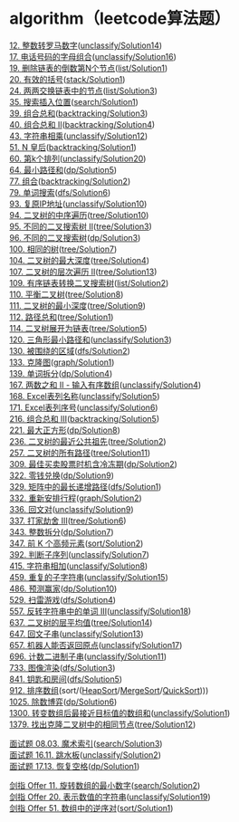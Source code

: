 # algorithm（leetcode算法题）

[12. 整数转罗马数字](https://leetcode-cn.com/problems/integer-to-roman)([unclassify/Solution14](https://github.com/trcatgithub/algorithm/blob/master/src/main/java/unclassify/Solution14.java))  
[17. 电话号码的字母组合](https://leetcode-cn.com/problems/letter-combinations-of-a-phone-number)([unclassify/Solution16](https://github.com/trcatgithub/algorithm/blob/master/src/main/java/unclassify/Solution16.java))  
[19. 删除链表的倒数第N个节点](https://leetcode-cn.com/problems/remove-nth-node-from-end-of-list)([list/Solution1](https://github.com/trcatgithub/algorithm/blob/master/src/main/java/list/Solution1.java))  
[20. 有效的括号](https://leetcode-cn.com/problems/valid-parentheses)([stack/Solution1](https://github.com/trcatgithub/algorithm/blob/master/src/main/java/stack/Solution1.java))  
[24. 两两交换链表中的节点](https://leetcode-cn.com/problems/swap-nodes-in-pairs)([list/Solution3](https://github.com/trcatgithub/algorithm/blob/master/src/main/java/list/Solution3.java))  
[35. 搜索插入位置](https://leetcode-cn.com/problems/search-insert-position)([search/Solution1](https://github.com/trcatgithub/algorithm/blob/master/src/main/java/search/Solution1.java))  
[39. 组合总和](https://leetcode-cn.com/problems/combination-sum)([backtracking/Solution3](https://github.com/trcatgithub/algorithm/blob/master/src/main/java/backtracking/Solution3.java))  
[40. 组合总和 II](https://leetcode-cn.com/problems/combination-sum-ii)([backtracking/Solution4](https://github.com/trcatgithub/algorithm/blob/master/src/main/java/backtracking/Solution4.java))  
[43. 字符串相乘](https://leetcode-cn.com/problems/multiply-strings)([unclassify/Solution12](https://github.com/trcatgithub/algorithm/blob/master/src/main/java/unclassify/Solution12.java))  
[51. N 皇后](https://leetcode-cn.com/problems/n-queens)([backtracking/Solution1](https://github.com/trcatgithub/algorithm/blob/master/src/main/java/backtracking/Solution1.java))  
[60. 第k个排列](https://leetcode-cn.com/problems/permutation-sequence)([unclassify/Solution20](https://github.com/trcatgithub/algorithm/blob/master/src/main/java/unclassify/Solution20.java))   
[64. 最小路径和](https://leetcode-cn.com/problems/minimum-path-sum)([dp/Solution5](https://github.com/trcatgithub/algorithm/blob/master/src/main/java/dp/Solution5.java))  
[77. 组合](https://leetcode-cn.com/problems/combinations)([backtracking/Solution2](https://github.com/trcatgithub/algorithm/blob/master/src/main/java/backtracking/Solution2.java))  \
[79. 单词搜索](https://leetcode-cn.com/problems/word-search)([dfs/Solution6](https://github.com/trcatgithub/algorithm/blob/master/src/main/java/dfs/Solution6.java))  \
[93. 复原IP地址](https://leetcode-cn.com/problems/restore-ip-addresses)([unclassify/Solution10](https://github.com/trcatgithub/algorithm/blob/master/src/main/java/unclassify/Solution10.java))  
[94. 二叉树的中序遍历](https://leetcode-cn.com/problems/binary-tree-inorder-traversal)([tree/Solution10](https://github.com/trcatgithub/algorithm/blob/master/src/main/java/tree/Solution10.java))  
[95. 不同的二叉搜索树 II](https://leetcode-cn.com/problems/unique-binary-search-trees-ii)([tree/Solution3](https://github.com/trcatgithub/algorithm/blob/master/src/main/java/tree/Solution3.java))  
[96. 不同的二叉搜索树](https://leetcode-cn.com/problems/unique-binary-search-trees)([dp/Solution3](https://github.com/trcatgithub/algorithm/blob/master/src/main/java/dp/Solution3.java))  
[100. 相同的树](https://leetcode-cn.com/problems/same-tree)([tree/Solution7](https://github.com/trcatgithub/algorithm/blob/master/src/main/java/tree/Solution7.java))  
[104. 二叉树的最大深度](https://leetcode-cn.com/problems/maximum-depth-of-binary-tree)([tree/Solution4](https://github.com/trcatgithub/algorithm/blob/master/src/main/java/tree/Solution4.java))  
[107. 二叉树的层次遍历 II](https://leetcode-cn.com/problems/binary-tree-level-order-traversal-ii)([tree/Solution13](https://github.com/trcatgithub/algorithm/blob/master/src/main/java/tree/Solution13.java))  
[109. 有序链表转换二叉搜索树](https://leetcode-cn.com/problems/convert-sorted-list-to-binary-search-tree)([list/Solution2](https://github.com/trcatgithub/algorithm/blob/master/src/main/java/list/Solution2.java))  
[110. 平衡二叉树](https://leetcode-cn.com/problems/balanced-binary-tree)([tree/Solution8](https://github.com/trcatgithub/algorithm/blob/master/src/main/java/tree/Solution8.java))  
[111. 二叉树的最小深度](https://leetcode-cn.com/problems/minimum-depth-of-binary-tree)([tree/Solution9](https://github.com/trcatgithub/algorithm/blob/master/src/main/java/tree/Solution9.java))  
[112. 路径总和](https://leetcode-cn.com/problems/path-sum/submissions)([tree/Solution1](https://github.com/trcatgithub/algorithm/blob/master/src/main/java/tree/Solution1.java))  
[114. 二叉树展开为链表](https://leetcode-cn.com/problems/flatten-binary-tree-to-linked-list)([tree/Solution5](https://github.com/trcatgithub/algorithm/blob/master/src/main/java/tree/Solution5.java))  
[120. 三角形最小路径和](https://leetcode-cn.com/problems/triangle)([unclassify/Solution3](https://github.com/trcatgithub/algorithm/blob/master/src/main/java/unclassify/Solution3.java))  
[130. 被围绕的区域](https://leetcode-cn.com/problems/surrounded-regions)([dfs/Solution2](https://github.com/trcatgithub/algorithm/blob/master/src/main/java/dfs/Solution2.java))  
[133. 克隆图](https://leetcode-cn.com/problems/clone-graph)([graph/Solution1](https://github.com/trcatgithub/algorithm/blob/master/src/main/java/graph/Solution1.java))  
[139. 单词拆分](https://leetcode-cn.com/problems/word-break)([dp/Solution4](https://github.com/trcatgithub/algorithm/blob/master/src/main/java/dp/Solution4.java))  
[167. 两数之和 II - 输入有序数组](https://leetcode-cn.com/problems/two-sum-ii-input-array-is-sorted)([unclassify/Solution4](https://github.com/trcatgithub/algorithm/blob/master/src/main/java/unclassify/Solution4.java))  
[168. Excel表列名称](https://leetcode-cn.com/problems/excel-sheet-column-title)([unclassify/Solution5](https://github.com/trcatgithub/algorithm/blob/master/src/main/java/unclassify/Solution5.java))  
[171. Excel表列序号](https://leetcode-cn.com/problems/excel-sheet-column-number)([unclassify/Solution6](https://github.com/trcatgithub/algorithm/blob/master/src/main/java/unclassify/Solution6.java))  
[216. 组合总和 III](https://leetcode-cn.com/problems/combination-sum-iii)([backtracking/Solution5](https://github.com/trcatgithub/algorithm/blob/master/src/main/java/backtracking/Solution5.java))  
[221. 最大正方形](https://leetcode-cn.com/problems/maximal-square)([dp/Solution8](https://github.com/trcatgithub/algorithm/blob/master/src/main/java/dp/Solution8.java))  
[236. 二叉树的最近公共祖先](https://leetcode-cn.com/problems/lowest-common-ancestor-of-a-binary-tree)([tree/Solution2](https://github.com/trcatgithub/algorithm/blob/master/src/main/java/tree/Solution2.java))  
[257. 二叉树的所有路径](https://leetcode-cn.com/problems/binary-tree-paths)([tree/Solution11](https://github.com/trcatgithub/algorithm/blob/master/src/main/java/tree/Solution11.java))  
[309. 最佳买卖股票时机含冷冻期](https://leetcode-cn.com/problems/best-time-to-buy-and-sell-stock-with-cooldown)([dp/Solution2](https://github.com/trcatgithub/algorithm/blob/master/src/main/java/dp/Solution2.java))  
[322. 零钱兑换](https://leetcode-cn.com/problems/coin-change)([dp/Solution9](https://github.com/trcatgithub/algorithm/blob/master/src/main/java/dp/Solution9.java))  
[329. 矩阵中的最长递增路径](https://leetcode-cn.com/problems/longest-increasing-path-in-a-matrix)([dfs/Solution1](https://github.com/trcatgithub/algorithm/blob/master/src/main/java/dfs/Solution1.java))  
[332. 重新安排行程](https://leetcode-cn.com/problems/reconstruct-itinerary)([graph/Solution2](https://github.com/trcatgithub/algorithm/blob/master/src/main/java/graph/Solution2.java))  
[336. 回文对](https://leetcode-cn.com/problems/palindrome-pairs)([unclassify/Solution9](https://github.com/trcatgithub/algorithm/blob/master/src/main/java/unclassify/Solution9.java))  
[337. 打家劫舍 III](https://leetcode-cn.com/problems/house-robber-iii)([tree/Solution6](https://github.com/trcatgithub/algorithm/blob/master/src/main/java/tree/Solution6.java))  
[343. 整数拆分](https://leetcode-cn.com/problems/integer-break)([dp/Solution7](https://github.com/trcatgithub/algorithm/blob/master/src/main/java/dp/Solution7.java))  
[347. 前 K 个高频元素](https://leetcode-cn.com/problems/top-k-frequent-elements)([sort/Solution2](https://github.com/trcatgithub/algorithm/blob/master/src/main/java/sort/Solution2.java))  
[392. 判断子序列](https://leetcode-cn.com/problems/is-subsequence)([unclassify/Solution7](https://github.com/trcatgithub/algorithm/blob/master/src/main/java/unclassify/Solution7.java))  
[415. 字符串相加](https://leetcode-cn.com/problems/add-strings)([unclassify/Solution8](https://github.com/trcatgithub/algorithm/blob/master/src/main/java/unclassify/Solution8.java))  
[459. 重复的子字符串](https://leetcode-cn.com/problems/repeated-substring-pattern)([unclassify/Solution15](https://github.com/trcatgithub/algorithm/blob/master/src/main/java/unclassify/Solution15.java))  
[486. 预测赢家](https://leetcode-cn.com/problems/repeated-substring-pattern)([dp/Solution10](https://github.com/trcatgithub/algorithm/blob/master/src/main/java/dp/Solution10.java))  
[529. 扫雷游戏](https://leetcode-cn.com/problems/minesweeper)([dfs/Solution4](https://github.com/trcatgithub/algorithm/blob/master/src/main/java/dfs/Solution4.java))  
[557. 反转字符串中的单词 III](https://leetcode-cn.com/problems/reverse-words-in-a-string-iii)([unclassify/Solution18](https://github.com/trcatgithub/algorithm/blob/master/src/main/java/unclassify/Solution18.java))  
[637. 二叉树的层平均值](https://leetcode-cn.com/problems/average-of-levels-in-binary-tree)([tree/Solution14](https://github.com/trcatgithub/algorithm/blob/master/src/main/java/tree/Solution14.java))  
[647. 回文子串](https://leetcode-cn.com/problems/palindromic-substrings)([unclassify/Solution13](https://github.com/trcatgithub/algorithm/blob/master/src/main/java/unclassify/Solution13.java))  
[657. 机器人能否返回原点](https://leetcode-cn.com/problems/robot-return-to-origin)([unclassify/Solution17](https://github.com/trcatgithub/algorithm/blob/master/src/main/java/unclassify/Solution17.java))  
[696. 计数二进制子串](https://leetcode-cn.com/problems/count-binary-substrings)([unclassify/Solution11](https://github.com/trcatgithub/algorithm/blob/master/src/main/java/unclassify/Solution11.java))  
[733. 图像渲染](https://leetcode-cn.com/problems/flood-fill)([dfs/Solution3](https://github.com/trcatgithub/algorithm/blob/master/src/main/java/dfs/Solution3.java))  
[841. 钥匙和房间](https://leetcode-cn.com/problems/flood-fill)([dfs/Solution5](https://github.com/trcatgithub/algorithm/blob/master/src/main/java/dfs/Solution5.java))  
[912. 排序数组](https://leetcode-cn.com/problems/sort-an-array)(sort/([HeapSort](https://github.com/trcatgithub/algorithm/blob/master/src/main/java/sort/HeapSort.java)/[MergeSort](https://github.com/trcatgithub/algorithm/blob/master/src/main/java/sort/MergeSort.java)/[QuickSort](https://github.com/trcatgithub/algorithm/blob/master/src/main/java/sort/QuickSort.java))))  
[1025. 除数博弈](https://leetcode-cn.com/problems/divisor-game)([dp/Solution6](https://github.com/trcatgithub/algorithm/blob/master/src/main/java/dp/Solution6.java))  
[1300. 转变数组后最接近目标值的数组和](https://leetcode-cn.com/problems/sum-of-mutated-array-closest-to-target)([unclassify/Solution1](https://github.com/trcatgithub/algorithm/blob/master/src/main/java/unclassify/Solution1.java))  
[1379. 找出克隆二叉树中的相同节点](https://leetcode-cn.com/problems/find-a-corresponding-node-of-a-binary-tree-in-a-clone-of-that-tree)([tree/Solution12](https://github.com/trcatgithub/algorithm/blob/master/src/main/java/tree/Solution12.java))  

[面试题 08.03. 魔术索引](https://leetcode-cn.com/problems/magic-index-lcci)([search/Solution3](https://github.com/trcatgithub/algorithm/blob/master/src/main/java/search/Solution3.java))  
[面试题 16.11. 跳水板](https://leetcode-cn.com/problems/diving-board-lcci)([unclassify/Solution2](https://github.com/trcatgithub/algorithm/blob/master/src/main/java/unclassify/Solution2.java))  
[面试题 17.13. 恢复空格](https://leetcode-cn.com/problems/re-space-lcci)([dp/Solution1](https://github.com/trcatgithub/algorithm/blob/master/src/main/java/dp/Solution1.java))  

[剑指 Offer 11. 旋转数组的最小数字](https://leetcode-cn.com/problems/xuan-zhuan-shu-zu-de-zui-xiao-shu-zi-lcof)([search/Solution2](https://github.com/trcatgithub/algorithm/blob/master/src/main/java/search/Solution2.java))  
[剑指 Offer 20. 表示数值的字符串](https://leetcode-cn.com/problems/biao-shi-shu-zhi-de-zi-fu-chuan-lcof)([unclassify/Solution19](https://github.com/trcatgithub/algorithm/blob/master/src/main/java/unclassify/Solution19.java))  
[剑指 Offer 51. 数组中的逆序对](https://leetcode-cn.com/problems/shu-zu-zhong-de-ni-xu-dui-lcof)([sort/Solution1](https://github.com/trcatgithub/algorithm/blob/master/src/main/java/sort/Solution1.java))  

